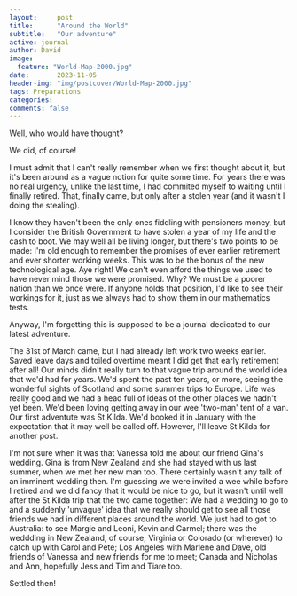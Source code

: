 ```yaml
---
layout:     post
title:      "Around the World"
subtitle:   "Our adventure"
active: journal
author: David
image:
  feature: "World-Map-2000.jpg"
date:       2023-11-05 
header-img: "img/postcover/World-Map-2000.jpg"
tags: Preparations
categories:
comments: false
---
```


Well, who would have thought?

We did, of course!

I must admit that I can't really remember when we first thought about it, but it's been around as a vague notion for quite some time. For years there was no real urgency, unlike the last time, I had commited myself to waiting until I finally retired. That, finally came, but only after a stolen year (and it wasn't I doing the stealing). 

I know they haven't been the only ones fiddling with pensioners money, but I consider the British Government to have stolen a year of my life and the cash to boot. We may well all be living longer, but there's two points to be made: I'm old enough to remember the promises of ever earlier retirement and ever shorter working weeks. This was to be the bonus of the new technological age. Aye right! We can't even afford the things we used to have never mind those we were promised. Why? We must be a poorer nation than we once were. If anyone holds that position, I'd like to see their workings for it, just as we always had to show them in our mathematics tests.

Anyway, I'm forgetting this is supposed to be a journal dedicated to our latest adventure.

The 31st of March came, but I had already left work two weeks earlier. Saved leave days and toiled overtime meant I did get that early retirement after all! Our minds didn't really turn to that vague trip around the world idea that we'd had for years. We'd spent the past ten years, or more, seeing the wonderful sights of Scotland and some summer trips to Europe. Life was really good and we had a head full of ideas of the other places we hadn't yet been. We'd been loving getting away in our wee 'two-man' tent of a van. Our first adventute was St Kilda. We'd booked it in January with the expectation that it may well be called off. However, I'll leave St Kilda for another post.

I'm not sure when it was that Vanessa told me about our friend Gina's wedding. Gina is from New Zealand and she had stayed with us last summer, when we met her new man too. There certainly wasn't any talk of an imminent wedding then. I'm guessing we were invited a wee while before I retired and we did fancy that it would be nice to go, but it wasn't until well after the St Kilda trip that the two came together: We had a wedding to go to and a suddenly 'unvague' idea that we really should get to see all those friends we had in different places around the world. We just had to got to Australia: to see Margie and Leoni, Kevin and Carmel; there was the weddding in New Zealand, of course; Virginia or Colorado (or wherever) to catch up with Carol and Pete; Los Angeles with Marlene and Dave, old friends of Vanessa and new friends for me to meet; Canada and Nicholas and Ann, hopefully Jess and Tim and Tiare too. 

Settled then! 